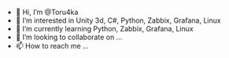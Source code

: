 - 👋 Hi, I’m @Toru4ka
- 👀 I’m interested in Unity 3d, C#, Python, Zabbix, Grafana, Linux 
- 🌱 I’m currently learning Python, Zabbix, Grafana, Linux 
- 💞️ I’m looking to collaborate on ...
- 📫 How to reach me ...

<!---
Toru4ka/Toru4ka is a ✨ special ✨ repository because its `README.md` (this file) appears on your GitHub profile.
You can click the Preview link to take a look at your changes.
--->
